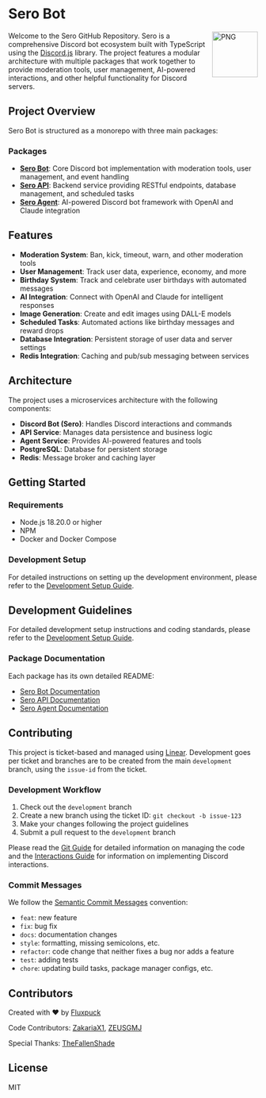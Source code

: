 # Sero Bot

<img align="right" alt="PNG" height="92px" src="https://cdn.discordapp.com/avatars/553561246339956766/1fdbd18451a72220ab43ec3165b7e69c.png" />
<p>Welcome to the Sero GitHub Repository. Sero is a comprehensive Discord bot ecosystem built with TypeScript using the <a href="https://discord.js.org/">Discord.js</a> library. The project features a modular architecture with multiple packages that work together to provide moderation tools, user management, AI-powered interactions, and other helpful functionality for Discord servers.</p>

## Project Overview

Sero Bot is structured as a monorepo with three main packages:

### Packages

- **[Sero Bot](/packages/sero)**: Core Discord bot implementation with moderation tools, user management, and event handling
- **[Sero API](/packages/api)**: Backend service providing RESTful endpoints, database management, and scheduled tasks
- **[Sero Agent](/packages/agent)**: AI-powered Discord bot framework with OpenAI and Claude integration

## Features

- **Moderation System**: Ban, kick, timeout, warn, and other moderation tools
- **User Management**: Track user data, experience, economy, and more
- **Birthday System**: Track and celebrate user birthdays with automated messages
- **AI Integration**: Connect with OpenAI and Claude for intelligent responses
- **Image Generation**: Create and edit images using DALL-E models
- **Scheduled Tasks**: Automated actions like birthday messages and reward drops
- **Database Integration**: Persistent storage of user data and server settings
- **Redis Integration**: Caching and pub/sub messaging between services

## Architecture

The project uses a microservices architecture with the following components:

- **Discord Bot (Sero)**: Handles Discord interactions and commands
- **API Service**: Manages data persistence and business logic
- **Agent Service**: Provides AI-powered features and tools
- **PostgreSQL**: Database for persistent storage
- **Redis**: Message broker and caching layer

## Getting Started

### Requirements

- Node.js 18.20.0 or higher
- NPM
- Docker and Docker Compose

### Development Setup

For detailed instructions on setting up the development environment, please refer to the [Development Setup Guide](/docs/development-setup.md).

## Development Guidelines

For detailed development setup instructions and coding standards, please refer to the [Development Setup Guide](/docs/development-setup.md).

### Package Documentation

Each package has its own detailed README:

- [Sero Bot Documentation](/packages/sero/README.md)
- [Sero API Documentation](/packages/api/README.md)
- [Sero Agent Documentation](/packages/agent/README.md)

## Contributing

This project is ticket-based and managed using [Linear](https://linear.app/sero-bot). Development goes per ticket and branches are to be created from the main `development` branch, using the `issue-id` from the ticket.

### Development Workflow

1. Check out the `development` branch
2. Create a new branch using the ticket ID: `git checkout -b issue-123`
3. Make your changes following the project guidelines
4. Submit a pull request to the `development` branch

Please read the [Git Guide](/docs/git-guide.md) for detailed information on managing the code and the [Interactions Guide](/docs/interactions.md) for information on implementing Discord interactions.

### Commit Messages

We follow the [Semantic Commit Messages](https://gist.github.com/joshbuchea/6f47e86d2510bce28f8e7f42ae84c716) convention:

- `feat`: new feature
- `fix`: bug fix
- `docs`: documentation changes
- `style`: formatting, missing semicolons, etc.
- `refactor`: code change that neither fixes a bug nor adds a feature
- `test`: adding tests
- `chore`: updating build tasks, package manager configs, etc.

## Contributors

Created with ❤ by
[Fluxpuck](https://github.com/Fluxpuck)

Code Contributors:
[ZakariaX1](https://github.com/ZakariaX1),
[ZEUSGMJ](https://github.com/ZEUSGMJ)

Special Thanks:
[TheFallenShade](https://github.com/TheFallenShade)

## License

MIT
